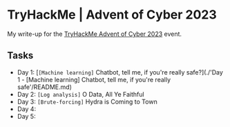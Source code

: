 # TryHackMe | Advent of Cyber 2023
My write-up for the [TryHackMe Advent of Cyber 2023](https://tryhackme.com/room/adventofcyber2023) event.

## Tasks
* Day 1: [`[Machine learning]` Chatbot, tell me, if you're really safe?](./'Day 1 - [Machine learning] Chatbot, tell me, if you're really safe'/README.md)
* Day 2: `[Log analysis]` O Data, All Ye Faithful
* Day 3: `[Brute-forcing]` Hydra is Coming to Town
* Day 4:
* Day 5: 
